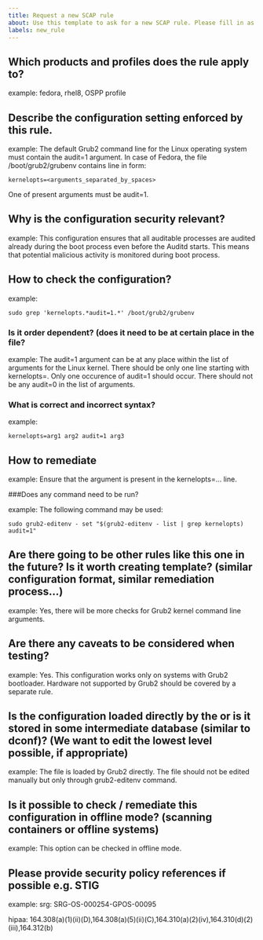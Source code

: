 ```yaml
---
title: Request a new SCAP rule
about: Use this template to ask for a new SCAP rule. Please fill in as much information as possible.
labels: new_rule
---
```

## Which products and profiles does the rule apply to?

example: fedora, rhel8, OSPP profile

## Describe the configuration setting enforced by this rule.

example: The default Grub2 command line for the Linux operating system must
contain the audit=1 argument. In case of Fedora, the file /boot/grub2/grubenv
contains line in form:

```
kernelopts=<arguments_separated_by_spaces>
```

One of present arguments must be audit=1.

## Why is the configuration security relevant?

example: This configuration ensures that all auditable processes are audited
already during the boot process even before the Auditd starts. This means that
potential malicious activity is monitored during boot process.

## How to check the configuration?

example:

```
sudo grep 'kernelopts.*audit=1.*' /boot/grub2/grubenv
```

### Is it order dependent? (does it need to be at certain place in the file?

example: The audit=1 argument can be at any place within the list of arguments
for the Linux kernel. There should be only one line starting with kernelopts=.
Only one occurence of audit=1 should occur. There should not be any audit=0 in
the list of arguments.

### What is correct and incorrect syntax?

example:

```
kernelopts=arg1 arg2 audit=1 arg3
```

## How to remediate

example: Ensure that the argument is present in the kernelopts=... line.

###Does any command need to be run?

example: The following command may be used:

```
sudo grub2-editenv - set "$(grub2-editenv - list | grep kernelopts) audit=1"
```

## Are there going to be other rules like this one in the future? Is it worth creating template? (similar configuration format, similar remediation process...)

example: Yes, there will be more checks for Grub2 kernel command line arguments.

## Are there any caveats to be considered when testing?

example: Yes. This configuration works only on systems with Grub2 bootloader.
Hardware not supported by Grub2 should be covered by a separate rule.

## Is the configuration loaded directly by the <software> or is it stored in some intermediate database (similar to dconf)? (We want to edit the lowest level possible, if appropriate)

example: The file is loaded by Grub2 directly. The file should not be edited manually but only through grub2-editenv command.

## Is it possible to check / remediate this configuration in offline mode? (scanning containers or offline systems)

example: This option can be checked in offline mode.

##  Please provide security policy references if possible e.g. STIG

example: srg: SRG-OS-000254-GPOS-00095

hipaa: 164.308(a)(1)(ii)(D),164.308(a)(5)(ii)(C),164.310(a)(2)(iv),164.310(d)(2)(iii),164.312(b)
